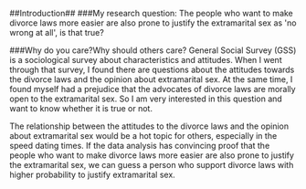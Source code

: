 
##Introduction##
###My research question:
The people who want to make divorce laws more easier are also prone to justify the extramarital sex as 'no wrong at all', is that true?

###Why do you care?Why should others care?
General Social Survey (GSS) is a sociological survey about characteristics and attitudes. When I went through that survey, I found there are questions about the attitudes towards the divorce laws and the opinion about extramarital sex. At the same time, I found myself had a prejudice that the advocates of divorce laws are morally open to the extramarital sex. So I am very interested in this question and want to know whether it is true or not. 

The relationship between the attitudes to the divorce laws and the opinion about extramarital sex would be a hot topic for others, especially in the speed dating times. If the data analysis has convincing proof that the people who want to make divorce laws more easier are also prone to justify the extramarital sex, we can guess a person who support divorce laws with higher probability to justify extramarital sex. 
